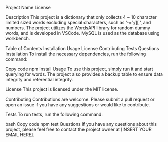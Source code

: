 
 Project Name
License

Description
This project is a dictionary that only collects 4 ~ 10 character limited sized words excluding special characters, such as ‘-=’;/][ ’, and numbers. The project utilizes the WordsAPI library for random dummy words, and is developed in VSCode. MySQL is used as the database using workbench.

Table of Contents
Installation
Usage
License
Contributing
Tests
Questions
Installation
To install the necessary dependencies, run the following command:

Copy code
npm install
Usage
To use this project, simply run it and start querying for words. The project also provides a backup table to ensure data integrity and referential integrity.

License
This project is licensed under the MIT license.

Contributing
Contributions are welcome. Please submit a pull request or open an issue if you have any suggestions or would like to contribute.

Tests
To run tests, run the following command:

bash
Copy code
npm test
Questions
If you have any questions about this project, please feel free to contact the project owner at [INSERT YOUR EMAIL HERE].
